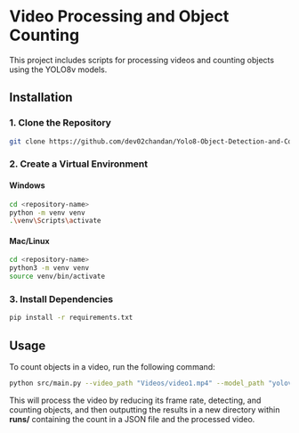 # Video Processing and Object Counting

This project includes scripts for processing videos and counting objects using the YOLO8v models.

## Installation

### 1. Clone the Repository

```bash
git clone https://github.com/dev02chandan/Yolo8-Object-Detection-and-Counting.git
```

### 2. Create a Virtual Environment

#### Windows

```bash
cd <repository-name>
python -m venv venv
.\venv\Scripts\activate
```

#### Mac/Linux

```bash
cd <repository-name>
python3 -m venv venv
source venv/bin/activate
```

### 3. Install Dependencies

```bash
pip install -r requirements.txt
```

## Usage

To count objects in a video, run the following command:

```bash
python src/main.py --video_path "Videos/video1.mp4" --model_path "yolov8m.pt" --classes_to_count 0 1 2 3
```

This will process the video by reducing its frame rate, detecting, and counting objects, and then outputting the results in a new directory within **runs/** containing the count in a JSON file and the processed video.

